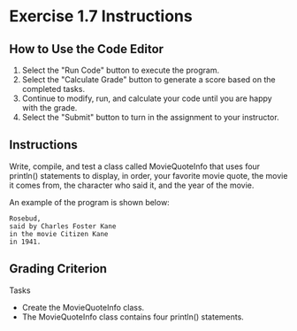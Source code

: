 # Exercise 1.7 Instructions

## How to Use the Code Editor

1. Select the "Run Code" button to execute the program.
2. Select the "Calculate Grade" button to generate a score based on the completed tasks.
3. Continue to modify, run, and calculate your code until you are happy with the grade.
4. Select the "Submit" button to turn in the assignment to your instructor.

## Instructions

Write, compile, and test a class called MovieQuoteInfo that uses four println() statements to display, in order, your favorite movie quote, the movie it comes from, the character who said it, and the year of the movie.

An example of the program is shown below:

```text
Rosebud,
said by Charles Foster Kane
in the movie Citizen Kane
in 1941.
```

## Grading Criterion

Tasks

- Create the MovieQuoteInfo class.
- The MovieQuoteInfo class contains four println() statements.

